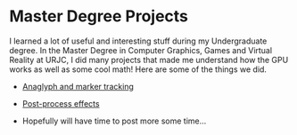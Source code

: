 # Master Degree Projects

I learned a lot of useful and interesting stuff during my Undergraduate degree. In the Master Degree in Computer Graphics, Games and Virtual Reality at URJC, I did many projects that made me understand how the GPU works as well as some cool math! Here are some of the things we did.

<ul>
<li><a href="https://apozag.github.io/Adrian-Poza/pages/projects/anaglyph">Anaglyph and marker tracking</a></li>
</ul>

<ul>
<li><a href="https://apozag.github.io/Adrian-Poza/pages/projects/postprocess">Post-process effects</a></li>
</ul>

<ul>
<li>Hopefully will have time to post more some time...</li>
</ul>